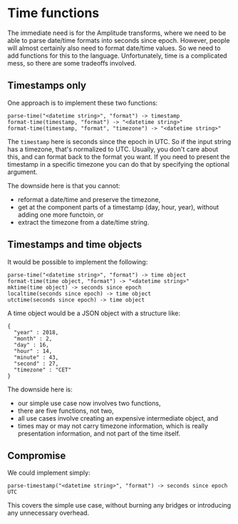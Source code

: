 
# Time functions

The immediate need is for the Amplitude transforms, where we need to
be able to parse date/time formats into seconds since epoch.  However,
people will almost certainly also need to format date/time values. So
we need to add functions for this to the language. Unfortunately, time
is a complicated mess, so there are some tradeoffs involved.

## Timestamps only

One approach is to implement these two functions:

```
parse-time("<datetime string>", "format") -> timestamp
format-time(timestamp, "format") -> "<datetime string>"
format-time(timestamp, "format", "timezone") -> "<datetime string>"
```

The `timestamp` here is seconds since the epoch in UTC. So if the
input string has a timezone, that's normalized to UTC. Usually, you
don't care about this, and can format back to the format you want.  If
you need to present the timestamp in a specific timezone you can do
that by specifying the optional argument.

The downside here is that you cannot:
 * reformat a date/time and preserve the timezone,
 * get at the component parts of a timestamp (day, hour, year), without
   adding one more functoin, or
 * extract the timezone from a date/time string.

## Timestamps and time objects

It would be possible to implement the following:

```
parse-time("<datetime string>", "format") -> time object
format-time(time object, "format") -> "<datetime string>"
mktime(time object) -> seconds since epoch
localtime(seconds since epoch) -> time object
utctime(seconds since epoch) -> time object
```

A time object would be a JSON object with a structure like:

```
{
  "year" : 2018,
  "month" : 2,
  "day" : 16,
  "hour" : 14,
  "minute" : 43,
  "second" : 27,
  "timezone" : "CET"
}
```

The downside here is:
 * our simple use case now involves two functions,
 * there are five functions, not two,
 * all use cases involve creating an expensive intermediate object, and
 * times may or may not carry timezone information, which is really
   presentation information, and not part of the time itself.

## Compromise

We could implement simply:

```
parse-timestamp("<datetime string>", "format") -> seconds since epoch UTC
```

This covers the simple use case, without burning any bridges or
introducing any unnecessary overhead.